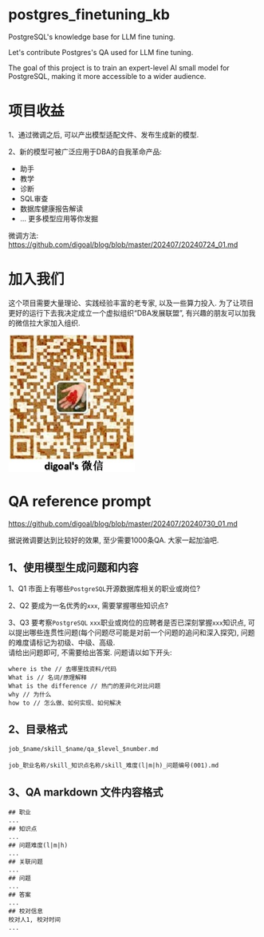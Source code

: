 # postgres_finetuning_kb
PostgreSQL's knowledge base for LLM fine tuning.  
   
Let's contribute Postgres's QA used for LLM fine tuning.  
  
The goal of this project is to train an expert-level AI small model for PostgreSQL, making it more accessible to a wider audience.  

# 项目收益
1、通过微调之后, 可以产出模型适配文件、发布生成新的模型.  
  
2、新的模型可被广泛应用于DBA的自我革命产品:  
- 助手
- 教学
- 诊断
- SQL审查
- 数据库健康报告解读
- ... 更多模型应用等你发掘
    
微调方法: https://github.com/digoal/blog/blob/master/202407/20240724_01.md
   
# 加入我们
这个项目需要大量理论、实践经验丰富的老专家, 以及一些算力投入. 为了让项目更好的运行下去我决定成立一个虚拟组织“DBA发展联盟”, 有兴趣的朋友可以加我的微信拉大家加入组织.  
  
![pic](https://github.com/digoal/blog/raw/master/pic/digoal_weixin.jpg)   
   
# QA reference prompt
https://github.com/digoal/blog/blob/master/202407/20240730_01.md  

据说微调要达到比较好的效果, 至少需要1000条QA. 大家一起加油吧.  
  
## 1、使用模型生成问题和内容  
  
1、Q1 市面上有哪些`PostgreSQL`开源数据库相关的职业或岗位?  
  
2、Q2 要成为一名优秀的`xxx`, 需要掌握哪些知识点?   
  
3、Q3 要考察`PostgreSQL` `xxx`职业或岗位的应聘者是否已深刻掌握`xxx`知识点, 可以提出哪些连贯性问题(每个问题尽可能是对前一个问题的追问和深入探究), 问题的难度请标记为初级、中级、高级.   
请给出问题即可, 不需要给出答案. 问题请以如下开头:   
```  
where is the // 去哪里找资料/代码  
What is // 名词/原理解释  
What is the difference // 热门的差异化对比问题  
why // 为什么  
how to // 怎么做、如何实现、如何解决  
```  
  
## 2、目录格式  
  
```  
job_$name/skill_$name/qa_$level_$number.md    
    
job_职业名称/skill_知识点名称/skill_难度(l|m|h)_问题编号(001).md    
```  
  
  
## 3、QA markdown 文件内容格式  
  
```  
## 职业    
...    
## 知识点    
...    
## 问题难度(l|m|h)    
...
## 关联问题
...  
## 问题    
...    
## 答案    
...    
## 校对信息    
校对人1, 校对时间    
...    
```  
  

